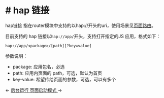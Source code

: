 <!-- 源地址: https://iot.mi.com/vela/quickapp/zh/guide/framework/other/hap-schema.html -->

# # hap 链接

hap链接 指在router模块中支持的以hap://开头的uri，使用场景见[页面路由](</vela/quickapp/zh/features/basic/router.html>)。

目前支持的 hap 链接以`hap://app/`开头，支持打开指定的JS 应用，格式如下：

`hap://app/<package>/[path][?key=value]`

参数说明：

  * package: 应用包名，必选
  * path: 应用内页面的 path，可选，默认为首页
  * key-value: 希望传给页面的参数，可选，可以有多个

← [ 后台运行 ](</vela/quickapp/zh/guide/framework/other/background-running.html>) [ 页面启动模式 ](</vela/quickapp/zh/guide/framework/other/launch-mode.html>) → 
